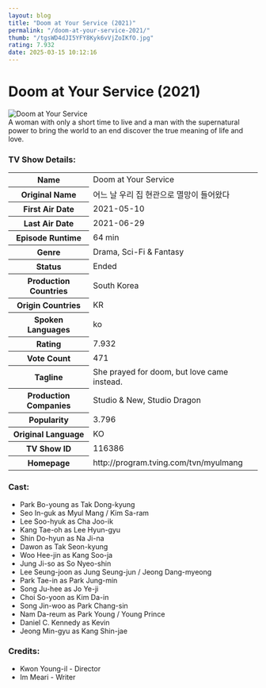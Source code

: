 ```yaml
---
layout: blog
title: "Doom at Your Service (2021)"
permalink: "/doom-at-your-service-2021/"
thumb: "/tgsWD4dJI5YFY8Kyk6vVjZoIKfO.jpg"
rating: 7.932
date: 2025-03-15 10:12:16
---
```

<h1 class="title">Doom at Your Service (2021)</h1><div class="poster"><img src="{{ site.imglink }}/tgsWD4dJI5YFY8Kyk6vVjZoIKfO.jpg" class="img-fluid my-3" alt="Doom at Your Service"/></div><div class="plot">A woman with only a short time to live and a man with the supernatural power to bring the world to an end discover the true meaning of life and love.</div><h3>TV Show Details:</h3><table class="table table-bordered details"><tr><th>Name</th><td>Doom at Your Service</td></tr><tr><th>Original Name</th><td>어느 날 우리 집 현관으로 멸망이 들어왔다</td></tr><tr><th>First Air Date</th><td>2021-05-10</td></tr><tr><th>Last Air Date</th><td>2021-06-29</td></tr><tr><th>Episode Runtime</th><td>64 min</td></tr><tr><th>Genre</th><td>Drama, Sci-Fi & Fantasy</td></tr><tr><th>Status</th><td>Ended</td></tr><tr><th>Production Countries</th><td>South Korea</td></tr><tr><th>Origin Countries</th><td>KR</td></tr><tr><th>Spoken Languages</th><td>ko</td></tr><tr><th>Rating</th><td>7.932</td></tr><tr><th>Vote Count</th><td>471</td></tr><tr><th>Tagline</th><td>She prayed for doom, but love came instead.</td></tr><tr><th>Production Companies</th><td>Studio & New, Studio Dragon</td></tr><tr><th>Popularity</th><td>3.796</td></tr><tr><th>Original Language</th><td>KO</td></tr><tr><th>TV Show ID</th><td>116386</td></tr><tr><th>Homepage</th><td>http://program.tving.com/tvn/myulmang</td></tr></table><h3>Cast:</h3><ul class="list-group cast"><li>Park Bo-young as Tak Dong-kyung</li><li>Seo In-guk as Myul Mang / Kim Sa-ram</li><li>Lee Soo-hyuk as Cha Joo-ik</li><li>Kang Tae-oh as Lee Hyun-gyu</li><li>Shin Do-hyun as Na Ji-na</li><li>Dawon as Tak Seon-kyung</li><li>Woo Hee-jin as Kang Soo-ja</li><li>Jung Ji-so as So Nyeo-shin</li><li>Lee Seung-joon as Jung Seung-jun / Jeong Dang-myeong</li><li>Park Tae-in as Park Jung-min</li><li>Song Ju-hee as Jo Ye-ji</li><li>Choi So-yoon as Kim Da-in</li><li>Song Jin-woo as Park Chang-sin</li><li>Nam Da-reum as Park Young / Young Prince</li><li>Daniel C. Kennedy as Kevin</li><li>Jeong Min-gyu as Kang Shin-jae</li></ul><h3>Credits:</h3><ul class="list-group crew"><li>Kwon Young-il - Director</li><li>Im Meari - Writer</li></ul>